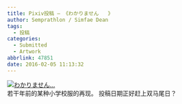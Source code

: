 ```yaml
---
title: Pixiv投稿 – 《わかりません   》
author: Semprathlon / Simfae Dean
tags:
  - 投稿
categories:
  - Submitted
  - Artwork
abbrlink: 47851
date: 2016-02-05 11:13:32
---
```

[![わかりません...](__ASSETS_HOST_NAME__/2016/02/160131.png)](http://www.pixiv.net/member_illust.php?mode=medium&illust_id=55053955)  
若干年前的某种小学校服的再现。
投稿日期正好赶上双马尾日？
